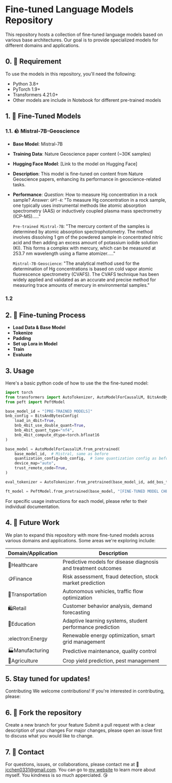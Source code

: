 # Fine-tuned Language Models Repository

This repository hosts a collection of fine-tuned language models based on various base architectures. Our goal is to provide specialized models for different domains and applications.

## 0. :electric_plug: Requirement
To use the models in this repository, you'll need the following:

- Python 3.8+
- PyTorch 1.9+
- Transformers 4.21.0+
- Other models are include in Notebook for different pre-trained models

## 1. :floppy_disk: Fine-Tuned Models

### 1.1. :rock: Mistral-7B-Geoscience

- **Base Model**: Mistral-7B
- **Training Data**: Nature Geoscience paper content (~30K samples)
- **Hugging Face Model**: [Link to the model on Hugging Face]
- **Description**: This model is fine-tuned on content from Nature Geoscience papers, enhancing its performance in geoscience-related tasks.
- **Performance**:
  *Question*: How to measure Hg concentration in a rock sample?
  *Answer*:
  `GPT-4`: "To measure Hg concentration in a rock sample, one typically uses instrumental methods like atomic absorption spectrometry (AAS) or inductively coupled plasma mass spectrometry (ICP-MS)....."
  
  `Pre-trained Mistral-7B`: "The mercury content of the samples is determined by atomic absorption spectrophotometry. The method involves dissolving 1 gm of the powdered sample in concentrated nitric acid and then adding an excess amount of potassium iodide solution (KI). This forms a complex with mercury, which can be measured at 253.7 nm wavelength using a flame atomizer....."
  
  `Mistral-7B-Geoscience`: "The analytical method used for the determination of Hg concentrations is based on cold vapor atomic fluorescence spectrometry (CVAFS). The CVAFS technique has been widely applied and validated as an accurate and precise method for measuring trace amounts of mercury in environmental samples."

### 1.2

## 2. :running: Fine-tuning Process

- **Load Data & Base Model**
- **Tokenize**
- **Padding**
- **Set up Lora in Model**
- **Train**
- **Evaluate**

## 3. Usage
Here's a basic python code of how to use the the fine-tuned model:

```python
import torch
from transformers import AutoTokenizer, AutoModelForCausalLM, BitsAndBytesConfig
from peft import PeftModel

base_model_id = "[PRE-TRAINED MODELS]"
bnb_config = BitsAndBytesConfig(
    load_in_4bit=True,
    bnb_4bit_use_double_quant=True,
    bnb_4bit_quant_type="nf4",
    bnb_4bit_compute_dtype=torch.bfloat16
)

base_model = AutoModelForCausalLM.from_pretrained(
    base_model_id,  # Mistral, same as before
    quantization_config=bnb_config,  # Same quantization config as before
    device_map="auto",
    trust_remote_code=True,
)

eval_tokenizer = AutoTokenizer.from_pretrained(base_model_id, add_bos_token=True, trust_remote_code=True)

ft_model = PeftModel.from_pretrained(base_model, "[FINE-TUNED MODEL CHECKPOINT NAME]")
```

For specific usage instructions for each model, please refer to their individual documentation.

## 4. :construction: Future Work
We plan to expand this repository with more fine-tuned models across various domains and applications. Some areas we're exploring include:

| Domain/Application                   | Description                                                                 |
|--------------------------------------|-----------------------------------------------------------------------------|
| :hospital:Healthcare                            | Predictive models for disease diagnosis and treatment outcomes               |
| :coin:Finance                               | Risk assessment, fraud detection, stock market prediction                   |
| 	:vertical_traffic_light:Transportation                       | Autonomous vehicles, traffic flow optimization                              |
| :shopping:Retail                                | Customer behavior analysis, demand forecasting                              |
| :book:Education                             | Adaptive learning systems, student performance prediction                   |
| :electron:Energy                                | Renewable energy optimization, smart grid management                        |
| :factory:Manufacturing                        | Predictive maintenance, quality control                                    |
| :bread:Agriculture                           | Crop yield prediction, pest management                                     |


## 5. Stay tuned for updates!
Contributing
We welcome contributions! If you're interested in contributing, please:

## 6. :fork_and_knife: Fork the repository
Create a new branch for your feature
Submit a pull request with a clear description of your changes
For major changes, please open an issue first to discuss what you would like to change. 

## 7. :iphone: Contact
For questions, issues, or collaborations, please contact me at :email: jcchen0331@gmail.com.
You can go to [my website](https://jcjunxing.github.io/) to learn more about myself. You kindness is so much apperciated. :kissing_heart:
